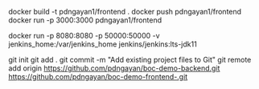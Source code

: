 docker build  -t pdngayan1/frontend .
docker push pdngayan1/frontend
docker run -p 3000:3000 pdngayan1/frontend


docker run -p 8080:8080 -p 50000:50000 -v jenkins_home:/var/jenkins_home jenkins/jenkins:lts-jdk11


git init
git add .
git commit -m "Add existing project files to Git"
git remote add origin https://github.com/pdngayan/boc-demo-backend.git
https://github.com/pdngayan/boc-demo-frontend-.git